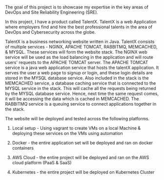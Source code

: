 

The goal of this project is to showcase my expertise in the key areas of DevOps and Site Reliability Engineering (SRE).

In this project, I have a product called TalentX. 
TalentX is a web Application where employers find and hire the best professional talents in the area of DevOps and 
Cybersecurity across the globe. 


TalentX is a business networking website written in Java. TalentX consists of multiple services - NGINX, APACHE TOMCAT, RABBITMQ, MEMCACHED, & MYSQL.
These services will form the website stack. The NGINX web service will be used as the load balancing in the application and will route users' requests to the APACHE TOMCAT server. The APACHE TOMCAT service is a java web application service that hosts the talentX application. It serves the user a web page to signup or login, and these login details are stored in the MYSQL database service. Also included in the stack is the MEMCACHED service, a database caching service that is connected to the MYSQL service in the stack. This will cache all the requests being returned by the MYSQL database service. Hence, next time the same request comes, it will be accessing the data which is cached in MEMCACHED. The RABBITMQ service is a queuing service to connect applications together in the stack.


 The website will be deployed and tested across the following platforms.
      
1. Local setup - Using vagrant to create VMs on a local Machine & deploying these services on the VMs using automation

2. Docker - the entire application set will be deployed and ran on docker containers

3. AWS Cloud - the entire project will be deployed and ran on the AWS cloud platform (PaaS & SaaS)

4. Kubernetes - the entire project will be deployed on Kubernetes Cluster


